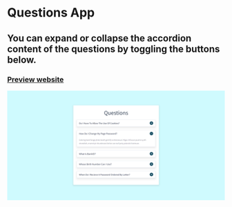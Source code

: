 # Questions App
## You can expand or collapse the accordion content of the questions by toggling the buttons below.
### [Preview website](https://milyazkamil.github.io/Questions-App/) 
![](./src/assets/images/readme-image.png)
